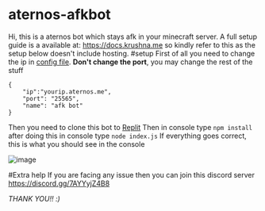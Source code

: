 # aternos-afkbot
Hi, this is a aternos bot which stays afk in your minecraft server.
A full setup guide is a available at: https://docs.krushna.me so kindly refer to this as the setup below doesn't include hosting.
#setup
First of all you need to change the ip in [config file](https://github.com/krushna06/afk-bot-for-aternos/blob/main/config.json).
**Don't change the port**, you may change the rest of the stuff
```
{
	"ip":"yourip.aternos.me",
	"port": "25565",
	"name": "afk bot"
}

```
Then you need to clone this bot to [Replit](https://replit.com/~)
Then in console type ```npm install``` after doing this in console type ```node index.js```
If everything goes correct, this is what you should see in the console


![image](https://user-images.githubusercontent.com/69315835/128631156-f5e257dd-4748-477c-87f1-d627c853590f.png)


#Extra help
If you are facing any issue then you can join this discord server
https://discord.gg/7AYYyjZ4B8

*THANK YOU!! :)*
